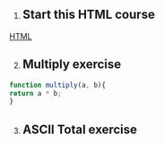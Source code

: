 1. ## Start this HTML course
[HTML](SESION/README.md)

2. ## Multiply exercise
```javascript
function multiply(a, b){
return a * b;
}
```

3. ## ASCII Total exercise
